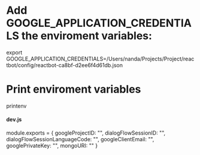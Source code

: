 # Add GOOGLE_APPLICATION_CREDENTIALS the enviroment variables:

export GOOGLE_APPLICATION_CREDENTIALS=/Users/nanda/Projects/Project/reactbot/config/reactbot-ca8bf-d2ee6f4d61db.json


# Print enviroment variables

printenv


#### dev.js

module.exports = {
    googleProjectID: "",
    dialogFlowSessionID: "",
    dialogFlowSessionLanguageCode: "",
    googleClientEmail: "",
    googlePrivateKey: "",
    mongoURI: ""
}